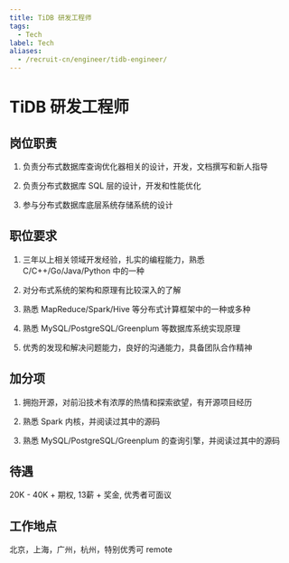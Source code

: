 ```yaml
---
title: TiDB 研发工程师
tags:
  - Tech
label: Tech
aliases:
  - /recruit-cn/engineer/tidb-engineer/
---
```


# TiDB 研发工程师

## 岗位职责

1. 负责分布式数据库查询优化器相关的设计，开发，文档撰写和新人指导

2. 负责分布式数据库 SQL 层的设计，开发和性能优化

3. 参与分布式数据库底层系统存储系统的设计

## 职位要求

1. 三年以上相关领域开发经验，扎实的编程能力，熟悉 C/C++/Go/Java/Python 中的一种

2. 对分布式系统的架构和原理有比较深入的了解

3. 熟悉 MapReduce/Spark/Hive 等分布式计算框架中的一种或多种

4. 熟悉 MySQL/PostgreSQL/Greenplum 等数据库系统实现原理

5. 优秀的发现和解决问题能力，良好的沟通能力，具备团队合作精神

## 加分项

1. 拥抱开源，对前沿技术有浓厚的热情和探索欲望，有开源项目经历

2. 熟悉 Spark 内核，并阅读过其中的源码

3. 熟悉 MySQL/PostgreSQL/Greenplum 的查询引擎，并阅读过其中的源码

## 待遇

20K - 40K + 期权, 13薪 + 奖金, 优秀者可面议

## 工作地点

北京，上海，广州，杭州，特别优秀可 remote
